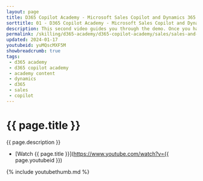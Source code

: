```yaml
---
layout: page
title: D365 Copilot Academy - Microsoft Sales Copilot and Dynamics 365 Sales
sorttitle: 01 - D365 Copilot Academy - Microsoft Sales Copilot and Dynamics 365 Sales
description: This second video guides you through the demo. Once you have completed the configuration from Part I, you'll be able to easily demonstrate all the features of Microsoft Sales Copilot while integrated with Dynamics 365 Sales, Microsoft Teams and Microsoft Outlook. Copilot, in this integrated scenario, helps sellers dramatically reduce the time they spend on basic tasks. Copilot helps author email responses to customers and can create an email summary of a Teams meeting in Outlook. The meeting summary pulls in details from the seller’s CRM such as product and pricing information, as well as insights from the recorded Teams call.
permalink: /skilling/d365-academy/d365-copilot-academy/sales/sales-and-copilot-partII
updated: 2024-01-17
youtubeid: yuMQscMXF5M
showbreadcrumb: true
tags: 
 - d365 academy
 - d365 copilot academy
 - academy content
 - dynamics
 - d365
 - sales
 - copilot
---
```


# {{ page.title }}

{{ page.description }}

* [Watch {{ page.title }}](https://www.youtube.com/watch?v={{ page.youtubeid }})

{% include youtubethumb.md %}
